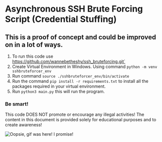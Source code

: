 # Asynchronous SSH Brute Forcing Script (Credential Stuffing)
## This is a proof of concept and could be improved on in a lot of ways.
1. To run this code use https://github.com/wannebetheshy/ssh_bruteforcing.git`
3. Create Virtual Environment in Windows. Using command `python -m venv sshbruteforcer_env`
4. Run command `source ./sshbruteforcer_env/bin/activate`
5. Run the command `pip install -r requirements.txt` to install all the packages required in your virtual environment.
6. Run `python3 main.py` this will run the program.

### Be smart!
This code DOES NOT promote or encourage any illegal activities! The content in this document is provided solely for educational purposes and to create awareness!

![Oopsie, gif was here! I promise!](https://i.pinimg.com/originals/f7/08/65/f708652084b201c1ab3f5351d45a5b70.gif)
